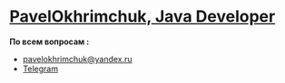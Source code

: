 # [PavelOkhrimchuk, Java Developer](https://github.com/PavelOkhrimchuk)

  **По всем вопросам :**

  - <a href="mailto:pavelokhrimchuk@yandex.ru">pavelokhrimchuk@yandex.ru</a>
  - [Telegram](https://t.me/ohrimmm)
